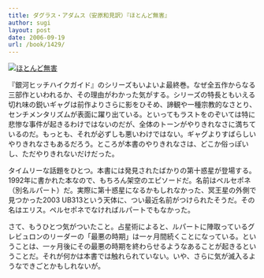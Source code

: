 ```yaml
---
title: ダグラス・アダムス（安原和見訳）『ほとんど無害』
author: sugi
layout: post
date: 2006-09-19
url: /book/1429/
---
```

<a href="http://www.amazon.co.jp/exec/obidos/ASIN/4309462766/chezsugi-22/ref=nosim/" name="amazletlink" target="_blank"><img src="http://i2.wp.com/ecx.images-amazon.com/images/I/512CFYX4T7L.SL160.jpg?w=660" alt="ほとんど無害" class="alignleft" data-recalc-dims="1" /></a>

『銀河ヒッチハイクガイド』のシリーズもいよいよ最終巻。なぜ全五作からなる三部作といわれるか、その理由がわかった気がする。シリーズの特長ともいえる切れ味の鋭いギャグは前作よりさらに影をひそめ、諦観や一種宗教的なさとり、センチメンタリズムが表面に躍り出ている。といってもラストをのぞいては特に悲惨な事件が起きるわけではないのだが、全体のトーンがやりきれなさに満ちているのだ。もっとも、それが必ずしも悪いわけではない。ギャグよりすばらしいやりきれなさもあるだろう。ところが本書のやりきれなさは、どこか俗っぽいし、ただやりきれないだけだった。

タイムリーな話題をひとつ。本書には発見されたばかりの第十惑星が登場する。1992年に書かれた本なので、もちろん架空のエピソードだ。名前はペルセポネ（別名ルパート）だ。実際に第十惑星になるかもしれなかった、冥王星の外側で見つかった2003 UB313という天体に、つい最近名前がつけられたそうだ。その名はエリス。ペルセポネでなければルパートでもなかった。

さて、もうひとつ気がついたこと。占星術によると、ルパートに陣取っているグレビュロンのリーダーの「最悪の時期」は一ヶ月間続くことになっている。ということは、一ヶ月後にその最悪の時期を終わらせるようなあることが起きるということだ。それが何かは本書では触れられていない。いや、さらに気が滅入るようなできごとかもしれないが。

